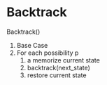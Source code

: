 # Backtrack

Backtrack()

1. Base Case
2. For each possibility p
   1. a memorize current state
   2. backtrack(next_state)
   3. restore current state